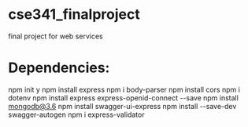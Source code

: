 # cse341_finalproject
final project for web services

# Dependencies:
npm init y
npm install express
npm i body-parser
npm install cors
npm i dotenv
npm install express express-openid-connect --save
npm install mongodb@3.6
npm install swagger-ui-express
npm install --save-dev swagger-autogen
npm i express-validator

